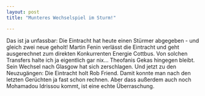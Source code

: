 ```yaml
---
layout: post
title: "Munteres Wechselspiel im Sturm!"

---
```


Das ist ja unfassbar: Die Eintracht hat heute einen Stürmer abgegeben - und gleich zwei neue geholt! Martin Fenin verlässt die Eintracht und geht ausgerechnet zum direkten Konkurrenten Energie Cottbus. Von solchen Transfers halte ich ja eigentlich gar nix... Theofanis Gekas hingegen bleibt. Sein Wechsel nach Glasgow hat sich zerschlagen. Und jetzt zu den Neuzugängen: Die Eintracht holt Rob Friend. Damit konnte man nach den letzten Gerüchten ja fast schon rechnen. Aber dass außerdem auch noch Mohamadou Idrissou kommt, ist eine echte Überraschung. 


